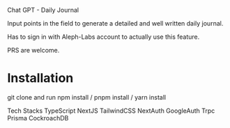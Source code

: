 Chat GPT - Daily Journal

Input points in the field to generate a detailed and well written daily journal.

Has to sign in with Aleph-Labs account to actually use this feature.

PRS are welcome.

# Installation
git clone and run npm install / pnpm install / yarn install

Tech Stacks
TypeScript
NextJS
TailwindCSS
NextAuth
GoogleAuth
Trpc
Prisma
CockroachDB